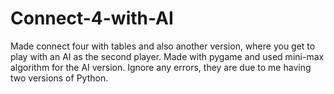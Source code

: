 # Connect-4-with-AI
Made connect four with tables and also another version, where you get to play with an AI as the second player. Made with pygame and used mini-max algorithm for the AI version. Ignore any errors, they are due to me having two versions of Python. 
